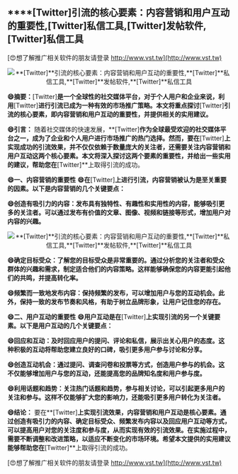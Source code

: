 ## ****[Twitter]**引流的核心要素：内容营销和用户互动的重要性,**[Twitter]**私信工具,**[Twitter]**发帖软件,**[Twitter]**私信工具**

[😍想了解推广相关软件的朋友请登录 http://www.vst.tw](http://www.vst.tw)

 <center><img src="https://vst.tw/MP4/tuiguang/png/7.png" alt="**[Twitter]**引流的核心要素：内容营销和用户互动的重要性,**[Twitter]**私信工具,**[Twitter]**发帖软件,**[Twitter]**私信工具"></center>

**😄摘要：**[Twitter]**是一个全球性的社交媒体平台，对于个人用户和企业来说，利用**[Twitter]**进行引流已成为一种有效的市场推广策略。本文将重点探讨**[Twitter]**引流的核心要素，即内容营销和用户互动的重要性，并提供相关的实用建议。**

**😄引言：**
随着社交媒体的快速发展，**[Twitter]**作为全球最受欢迎的社交媒体平台之一，成为了企业和个人用户进行市场推广的热门选择。然而，要在**[Twitter]**上实现成功的引流效果，并不仅仅依赖于数量庞大的关注者，还需要关注内容营销和用户互动这两个核心要素。本文将深入探讨这两个要素的重要性，并给出一些实用的建议，帮助您在**[Twitter]**上取得引流的成功。

**😄一、内容营销的重要性**
**😄在**[Twitter]**上进行引流，内容营销被认为是至关重要的因素。以下是内容营销的几个关键要点：**

**😄创造有吸引力的内容：发布具有独特性、有趣性和实用性的内容，能够吸引更多的关注者。可以通过发布有价值的文章、图像、视频和链接等形式，增加用户对内容的兴趣。**

 <center><img src="https://vst.tw/MP4/tuiguang/png/4.png" alt="**[Twitter]**引流的核心要素：内容营销和用户互动的重要性,**[Twitter]**私信工具,**[Twitter]**发帖软件,**[Twitter]**私信工具"></center>

**😄确定目标受众：了解您的目标受众是非常重要的。通过分析您的关注者和受众群体的兴趣和需求，制定适合他们的内容策略。这样能够确保您的内容更能引起他们的共鸣，并提高转化率。**

**😄频繁而一致地发布内容：保持频繁的发布，可以增加用户与您的互动机会。此外，保持一致的发布节奏和风格，有助于树立品牌形象，让用户记住您的存在。**

**😄二、用户互动的重要性**
**😄用户互动是在**[Twitter]**上实现引流的另一个关键要素。以下是用户互动的几个关键要点：**

**😄回应和互动：及时回应用户的提问、评论和私信，展示出关心用户的态度。这种积极的互动将帮助您建立良好的口碑，吸引更多用户参与讨论和分享。**

**😄创造互动机会：通过提问、调查问卷和投票等方式，创造用户参与的机会。这不仅能够增加用户与您的互动，还能提高您的品牌知名度和用户参与度。**

**😄利用话题和趋势：关注热门话题和趋势，参与相关讨论，可以引起更多用户的关注和参与。这样不仅能够扩大您的影响力，还能吸引更多用户转化为关注者。**

**😄结论：**
要在**[Twitter]**上实现引流效果，内容营销和用户互动是核心要素。通过创造有吸引力的内容、确定目标受众、频繁发布内容以及回应用户互动等方式，可以提高用户对您的关注度和参与度，从而实现有效的引流效果。在实施过程中，需要不断调整和改进策略，以适应不断变化的市场环境。希望本文提供的实用建议能够帮助您在**[Twitter]**上取得引流的成功。

[😍想了解推广相关软件的朋友请登录 http://www.vst.tw](http://www.vst.tw)



